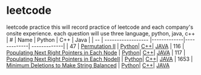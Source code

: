 # leetcode
leetcode practice
this will record practice of leetcode and each company's onsite experience.
each question will use three language, python, java, c++
| #  | Name               |   Python    |    C++      |      Java    |
| -- | ------------------ |-------------|-------------| -------------|
| 47 | [Permutation II](https://leetcode.com/problems/permutations-ii/) | [Python](question/permutationII.py)| [C++]()| [JAVA]() 
| 116 | [Populating Next Right Pointers in Each Node](https://leetcode.com/problems/populating-next-right-pointers-in-each-node/) | [Python](questions/116.%20Populating%20Next%20Right%20Pointers/populating.py)| [C++](questions/116.%20Populating%20Next%20Right%20Pointers/populating.cpp)| [JAVA](questions/116.%20Populating%20Next%20Right%20Pointers/populating.java) 
| 117 | [Populating Next Right Pointers in Each NodeII](https://leetcode.com/problems/populating-next-right-pointers-in-each-node-ii/) | [Python](questions/117.%20Populating%20Next%20Right%20Pointers%20in%20Each%20Node%20II/populating.py)| [C++](questions/117.%20Populating%20Next%20Right%20Pointers%20in%20Each%20Node%20II/populating.cpp)| [JAVA](questions/117.%20Populating%20Next%20Right%20Pointers%20in%20Each%20Node%20II/populating.java) 
| 1653 | [Minimum Deletions to Make String Balanced](https://leetcode.com/problems/minimum-deletions-to-make-string-balanced) | [Python](questions/questions/1653.%20Minimum%20Deletions%20to%20Make%20String%20Balanced/delete.py)| [C++](questions/1653.%20Minimum%20Deletions%20to%20Make%20String%20Balanced/delete.cpp)| [JAVA](questions/1653.%20Minimum%20Deletions%20to%20Make%20String%20Balanced/delete.java)

